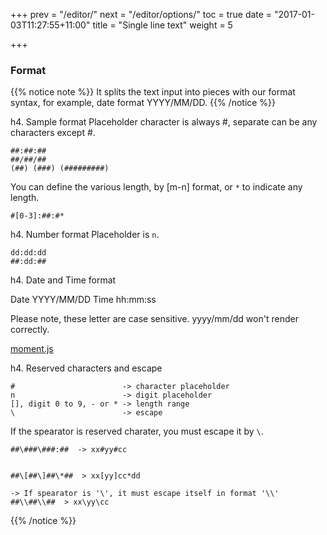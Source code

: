 +++
prev = "/editor/"
next = "/editor/options/"
toc = true
date = "2017-01-03T11:27:55+11:00"
title = "Single line text"
weight = 5

+++

### Format
{{% notice note  %}}
<a name="HM-EDITOR-010" class="anchor"></a>
It splits the text input into pieces with our format syntax, for example, date format YYYY/MM/DD. 
{{% /notice  %}}

h4. Sample format
Placeholder character is always #, separate can be any characters except #.
```
##:##:##
##/##/##
(##) (###) (#########)
```

You can define the various length, by [m-n] format, or `*` to indicate any length.
```
#[0-3]:##:#*
```

h4. Number format
Placeholder is `n`.

```
dd:dd:dd
##:dd:##
```

h4. Date and Time format

Date YYYY/MM/DD
Time hh:mm:ss

Please note, these letter are case sensitive. yyyy/mm/dd won't render correctly.

[moment.js](http://momentjs.com/docs/)

h4. Reserved characters and escape
```
#                        -> character placeholder
n                        -> digit placeholder
[], digit 0 to 9, - or * -> length range
\                        -> escape 
```

If the spearator is reserved charater, you must escape it by `\`. 

```
##\###\###:##  -> xx#yy#cc


##\[##\]##\*##  > xx[yy]cc*dd

-> If spearator is '\', it must escape itself in format '\\'
##\\##\\##  > xx\yy\cc  

```

{{% /notice %}}
